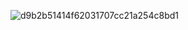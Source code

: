 
![d9b2b51414f62031707cc21a254c8bd1](https://github.com/oskarilvs/https---github.com-oskarilvs-starwarslastjedi-/assets/145098972/09319aa4-2fa6-42df-8f64-2ebd8dca34cc)
